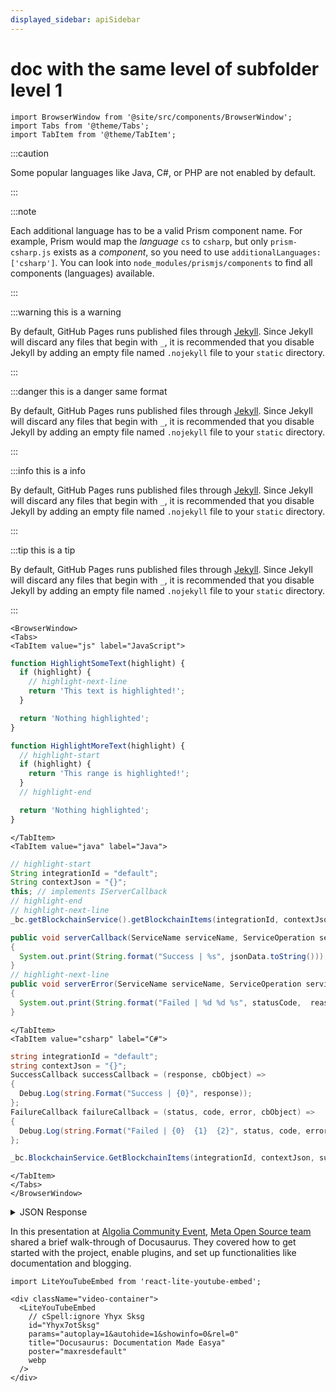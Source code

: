 ```yaml
---
displayed_sidebar: apiSidebar
---
```


# doc with the same level of subfolder level 1

```mdx-code-block
import BrowserWindow from '@site/src/components/BrowserWindow';
import Tabs from '@theme/Tabs';
import TabItem from '@theme/TabItem';
```

:::caution

Some popular languages like Java, C#, or PHP are not enabled by default.

:::

:::note

Each additional language has to be a valid Prism component name. For example, Prism would map the _language_ `cs` to `csharp`, but only `prism-csharp.js` exists as a _component_, so you need to use `additionalLanguages: ['csharp']`. You can look into `node_modules/prismjs/components` to find all components (languages) available.

:::

:::warning this is a warning

By default, GitHub Pages runs published files through [Jekyll](https://jekyllrb.com/). Since Jekyll will discard any files that begin with `_`, it is recommended that you disable Jekyll by adding an empty file named `.nojekyll` file to your `static` directory.

:::

:::danger this is a danger same format

By default, GitHub Pages runs published files through [Jekyll](https://jekyllrb.com/). Since Jekyll will discard any files that begin with `_`, it is recommended that you disable Jekyll by adding an empty file named `.nojekyll` file to your `static` directory.

:::

:::info this is a info

By default, GitHub Pages runs published files through [Jekyll](https://jekyllrb.com/). Since Jekyll will discard any files that begin with `_`, it is recommended that you disable Jekyll by adding an empty file named `.nojekyll` file to your `static` directory.

:::

:::tip this is a tip

By default, GitHub Pages runs published files through [Jekyll](https://jekyllrb.com/). Since Jekyll will discard any files that begin with `_`, it is recommended that you disable Jekyll by adding an empty file named `.nojekyll` file to your `static` directory.

:::

```mdx-code-block
<BrowserWindow>
<Tabs>
<TabItem value="js" label="JavaScript">
```

```js
function HighlightSomeText(highlight) {
  if (highlight) {
    // highlight-next-line
    return 'This text is highlighted!';
  }

  return 'Nothing highlighted';
}

function HighlightMoreText(highlight) {
  // highlight-start
  if (highlight) {
    return 'This range is highlighted!';
  }
  // highlight-end

  return 'Nothing highlighted';
}
```

```mdx-code-block
</TabItem>
<TabItem value="java" label="Java">
```

```java
// highlight-start
String integrationId = "default";
String contextJson = "{}";
this; // implements IServerCallback
// highlight-end
// highlight-next-line
_bc.getBlockchainService().getBlockchainItems(integrationId, contextJson, this);

public void serverCallback(ServiceName serviceName, ServiceOperation serviceOperation, JSONObject jsonData)
{
  System.out.print(String.format("Success | %s", jsonData.toString()));
}
// highlight-next-line
public void serverError(ServiceName serviceName, ServiceOperation serviceOperation, int statusCode, int reasonCode, String jsonError)
{
  System.out.print(String.format("Failed | %d %d %s", statusCode,  reasonCode, jsonError.toString()));
}
```

```mdx-code-block
</TabItem>
<TabItem value="csharp" label="C#">
```

```csharp {3,7,12} showLineNumbers
string integrationId = "default";
string contextJson = "{}";
SuccessCallback successCallback = (response, cbObject) =>
{
  Debug.Log(string.Format("Success | {0}", response));
};
FailureCallback failureCallback = (status, code, error, cbObject) =>
{
  Debug.Log(string.Format("Failed | {0}  {1}  {2}", status, code, error));
};

_bc.BlockchainService.GetBlockchainItems(integrationId, contextJson, successCallback, failureCallback);
```
```mdx-code-block
</TabItem>
</Tabs>
</BrowserWindow>
```


<details>

<summary>JSON Response</summary>

```json
{
  "data": {
    "success": true,
    "response": {
      "items": [
        {
          "key": "...........m2",
          "payer": "eosio.nftram",
          "json": {
            "id": 290,
            "mint_date": "2022-10-19T13:03:10",
            "serial_number": 17,
            "token_factory_id": 22
          }
        }
      ]
    }
  },
  "status": 200
}
```

</details>

In this presentation at [Algolia Community Event](https://www.algolia.com/), [Meta Open Source team](https://opensource.facebook.com/) shared a brief walk-through of Docusaurus. They covered how to get started with the project, enable plugins, and set up functionalities like documentation and blogging.

```mdx-code-block
import LiteYouTubeEmbed from 'react-lite-youtube-embed';

<div className="video-container">
  <LiteYouTubeEmbed
    // cSpell:ignore Yhyx Sksg
    id="Yhyx7otSksg"
    params="autoplay=1&autohide=1&showinfo=0&rel=0"
    title="Docusaurus: Documentation Made Easya"
    poster="maxresdefault"
    webp
  />
</div>
```